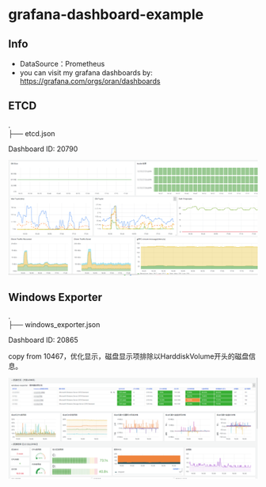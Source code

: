 # grafana-dashboard-example

## Info

* DataSource：Prometheus
* you can visit my grafana dashboards by: https://grafana.com/orgs/oran/dashboards

## ETCD

.  
├── etcd.json

Dashboard ID: 20790

![1712741061150](image/README/1712741061150.png)

## Windows Exporter
.  
├── windows_exporter.json

Dashboard ID: 20865

copy from 10467，优化显示，磁盘显示项排除以HarddiskVolume开头的磁盘信息。


![1712740415683](image/README/1712740415683.png)
